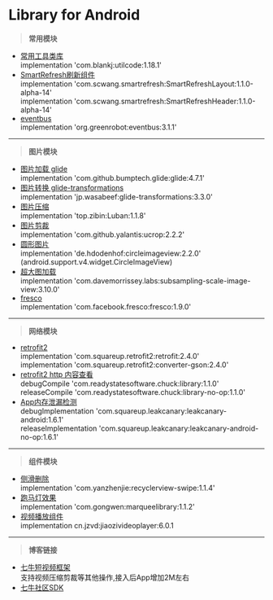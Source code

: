 # Library for Android


> **常用模块**
- [常用工具类库](https://github.com/Blankj/AndroidUtilCode)</br>
 implementation 'com.blankj:utilcode:1.18.1'</br>
- [SmartRefresh刷新组件](https://github.com/scwang90/SmartRefreshLayout/blob/master/art/md_property.md)</br>
implementation 'com.scwang.smartrefresh:SmartRefreshLayout:1.1.0-alpha-14'</br>
implementation 'com.scwang.smartrefresh:SmartRefreshHeader:1.1.0-alpha-14'</br>
- [eventbus ](https://github.com/greenrobot/EventBus)</br>
implementation 'org.greenrobot:eventbus:3.1.1'</br>

---

> **图片模块**
>
- [图片加载 glide](https://github.com/bumptech/glide)</br>
implementation 'com.github.bumptech.glide:glide:4.7.1'</br>
- [图片转换 glide-transformations](https://github.com/wasabeef/glide-transformations)</br>
implementation 'jp.wasabeef:glide-transformations:3.3.0'</br>
- [图片压缩](https://github.com/Curzibn/Luban)</br>
 implementation 'top.zibin:Luban:1.1.8'</br>
- [图片剪裁](https://github.com/Yalantis/uCrop)</br>
implementation 'com.github.yalantis:ucrop:2.2.2'</br>
- [圆形图片](https://github.com/hdodenhof/CircleImageView)</br>
implementation 'de.hdodenhof:circleimageview:2.2.0' (android.support.v4.widget.CircleImageView)</br>
- [超大图加载](https://github.com/davemorrissey/subsampling-scale-image-view)</br>
implementation 'com.davemorrissey.labs:subsampling-scale-image-view:3.10.0'</br>
- [fresco]()</br>
implementation 'com.facebook.fresco:fresco:1.9.0'</br>

---

> **网络模块**
>
- [retrofit2]() </br>
  implementation 'com.squareup.retrofit2:retrofit:2.4.0'  </br>
  implementation 'com.squareup.retrofit2:converter-gson:2.4.0'</br>
- [retrofit2 http 内容查看]()  </br>
debugCompile 'com.readystatesoftware.chuck:library:1.1.0'  </br>
releaseCompile 'com.readystatesoftware.chuck:library-no-op:1.1.0'</br>
- [App内存泄漏检测](https://github.com/square/leakcanary)  </br>
debugImplementation 'com.squareup.leakcanary:leakcanary-android:1.6.1'  </br>
releaseImplementation 'com.squareup.leakcanary:leakcanary-android-no-op:1.6.1'</br>


---

> **组件模块**
- [侧滑删除]()</br>
implementation 'com.yanzhenjie:recyclerview-swipe:1.1.4'</br>
- [跑马灯效果]()</br>
implementation 'com.gongwen:marqueelibrary:1.1.2'</br>
- [视频播放组件]()</br>
implementation cn.jzvd:jiaozivideoplayer:6.0.1</br>

---

> **博客链接**
- [七牛短视频框架](https://github.com/pili-engineering/PLDroidShortVideo)</br>支持视频压缩剪裁等其他操作,接入后App增加2M左右
- [七牛社区SDK](https://developer.qiniu.com/sdk#official-sdk)

